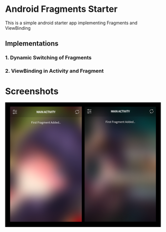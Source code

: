# Android Fragments Starter

This is a simple android starter app implementing Fragments and ViewBinding

## Implementations

### 1. Dynamic Switching of Fragments
### 2. ViewBinding in Activity and Fragment

# Screenshots

![Screenshot](screens/screen1.jpg)
